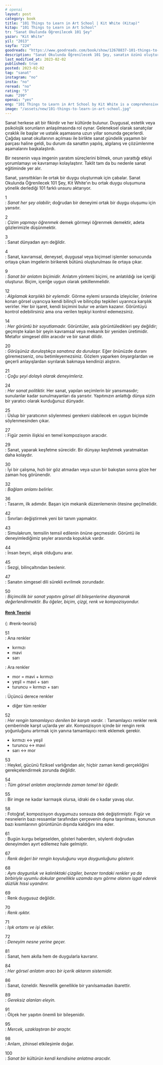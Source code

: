 ```yaml
---
# openai
layout: post
category: book
title: "101 Things to Learn in Art School | Kit White (Kitap)"
kitap: "101 Things to Learn in Art School"
tr: "Sanat Okulunda Öğrenilecek 101 Şey"
yazar: "Kit White"
yil: "2013"
sayfa: "224"
goodreads: "https://www.goodreads.com/book/show/12678837-101-things-to-learn-in-art-school"
description: "Sanat Okulunda Öğrenilecek 101 Şey, sanatın özünü oluşturan detayları ve yansıttığı ortak duyguyu anlatıyor."
last_modified_at: 2023-02-02
published: true
posted: 2023-02-02
tag: "sanat"
instagram: "no"
insta: "no"
reread: "no"
rating: "5"
num: "299"
openai: "yes"
eng: "101 Things to Learn in Art School by Kit White is a comprehensive guide to the fundamental principles of art and design. The book is organized into short lessons or tips that cover a wide range of art-related themes, from fundamental compositional ideas and color theory to more intricate topics like conceptual art and critical theory."
image: "/assets/new/101-things-to-learn-in-art-school.jpg"
---
```


Sanat herkese ait bir fikirdir ve her kültürde bulunur. Duygusal, estetik veya psikolojik sorunların anlaşılmasında rol oynar. Geleneksel olarak sanatçılar çıraklık ile başlar ve ustalık aşamasına uzun yıllar sonunda geçerlerdi. Çağdaş sanat okullarının açılması ile birlikte sanat gündelik yaşamın bir parçası haline geldi, bu durum da sanattın yapılış, algılanış ve çözümlenme aşamalarını başkalaştırdı. 

Bir nesnenin vaya imgenin yaratım süreçlerini bilmek, onun yarattığı etkiyi yorumlamayı ve kavramayı kolaylaştırır. Taklit tam da bu nedenle sanat eğitiminde yer alır. 

Sanat, yansıttıkları ile ortak bir duygu oluşturmak için çabalar. Sanat Okulunda Öğrenilecek 101 Şey, Kit White'ın bu ortak duygu oluşumuna yönelik derlediği 101 farklı unsuru aktarıyor.

1  
: _Sanat her şey olabilir_; doğrudan bir deneyimi ortak bir duygu oluşumu için yansıtır. 

2  
: _Çizim yapmayı öğrenmek_ demek görmeyi öğrenmek demektir, adeta gözlerimizle düşünmektir.

3  
: Sanat dünyadan ayrı değildir.

4  
: Sanat, kavramsal, deneysel, duygusal veya biçimsel işlemler sonucunda ortaya çıkan imgelerin birikerek bütünü oluşturulması ile ortaya çıkar.

9  
: _Sanat bir anlatım biçimidir._ Anlatım yöntemi biçimi, ne anlatıldığı ise içeriği oluşturur. Biçim, içeriğe uygun olarak şekillenmelidir. 

12  
: _Algılamak karşılıklı bir eylemdir._ Görme eylemi sırasında izleyiciler, önlerine konan görsel uyarıcıya kendi bilinçli ve bilinçdışı tepkileri uyarınca karşılık verirler. Her bir işaret, kendi biçimini bulur ve anlam kazanır. Görüntüyü kontrol edebilirsiniz ama ona verilen tepkiyi kontrol edemezsiniz. 

14  
: _Her görüntü bir soyutlamadır._ Görüntüler, asla görüntüledikleri şey değildir; geçmişte kalan bir şeyin kavramsal veya mekanik bir yeniden üretimidir. Metafor simgesel dilin aracıdır ve bir sanat dilidir. 

20  
: _Görüşünüz durulaştıkça sanatınız da durulaşır._ Eğer önünüzde duranı göremezseniz, onu betimleyemezsiniz. Gözlem yaparken önyargılardan ve geçerli anlayışlardan sıyrılarak bakmaya kendinizi alıştırın. 

21  
: _Çoğu şeyi dolaylı olarak deneyimleriz._ 

24  
: _Her sanat politiktir._ Her sanat, yapılan seçimlerin bir yansımasıdır; sunulanlar kadar sunulmayanları da yansıtır. Yapıtınızın anlattığı dünya sizin bir yaratıcı olarak kurduğunuz dünyadır. 

25  
: Üslup bir yaratıcının söylenmesi gerekeni olabilecek en uygun biçimde söylenmesinden çıkar.

27  
: Figür zemin ilişkisi en temel kompozisyon aracıdır. 

29  
: Sanat, yaparak keşfetme sürecidir. Bir dünyayı keşfetmek yaratmaktan daha kolaydır.

30  
: İyi bir çalışma, hızlı bir göz atmadan veya uzun bir bakıştan sonra göze her zaman hoş görünendir.

32  
: _Bağlam anlamı belirler._

36  
: Tasarım, ilk adımdır. Başarı için mekanik düzenlemenin ötesine geçilmelidir.

42  
: Sınırları değiştirmek yeni bir tanım yapmaktır.

43  
: Simulakrum, temsilin temsil edilenin önüne geçmesidir. Görüntü ile deneyimlediğimiz şeyler arasında kopukluk vardır.

44  
: İnsan beyni, alışık olduğunu arar. 

45  
: Sezgi, bilinçaltından beslenir.

47  
: Sanatın simgesel dili sürekli evrilmek zorundadır. 

50  
: _Biçimcilik bir sanat yapıtını görsel dil bileşenlerine dayanarak değerlendirmektir. Bu öğeler, biçim, çizgi, renk ve kompozisyondur._

#### [Renk Teorisi](#renk-teorisi)
{: #renk-teorisi}

51  
: Ana renkler  
- kırmızı
- mavi
- sarı

: Ara renkler  
- mor = mavi + kırmızı
- yeşil = mavi + sarı
- turuncu = kırmızı + sarı

: Üçüncü derece renkler
- diğer tüm renkler

52  
: _Her rengin tamamlayıcı denilen bir karşıtı vardır._
: Tamamlayıcı renkler renk çemberinde karşıt uçlarda yer alır. Kompozisyon içinde bir rengin renk yoğunluğunu artırmak için yanına tamamlayıcı renk eklemek gerekir.
- kırmızı ↔ yeşil
- turuncu ↔ mavi
- sarı ↔ mor

53  
: Heykel, gücünü fiziksel varlığından alır, hiçbir zaman kendi gerçekliğini gerekçelendirmek zorunda değildir.

54  
: _Tüm görsel anlatım araçlarında zaman temel bir öğedir._

55  
: Bir imge ne kadar karmaşık olursa, idraki de o kadar yavaş olur. 

58  
: Fotoğraf, kompozisyon duygumuzu sonsuza dek değiştirmiştir. Figür ve nesnelerin bazı ressamlar tarafından çerçevenin dışına taşırılması, konunun bazı kısımlarının görüntünün dışında kaldığını ima eder. 

61  
: Bugün kurgu belgeselden, gösteri haberden, söylenti doğrudan deneyimden ayırt edilemez hale gelmiştir. 

67  
: _Renk değeri bir rengin koyuluğunu veya doygunluğunu gösterir._

68  
: _Aynı doygunluk ve kalınlıktaki çizgiler, benzer tondaki renkler ya da birbiriyle uyumlu dokular genellikle uzamda aynı görme alanını işgal ederek düzlük hissi uyandırır._

69  
: Renk duygusuz değildir.

70  
: _Renk ışıktır._

71  
: _Işık ortamı ve işi etkiler._

72  
: _Deneyim nesne yerine geçer._

81  
: Sanat, hem akılla hem de duygularla kavranır.

84  
: _Her görsel anlatım aracı bir içerik aktarım sistemidir._

86  
: Sanat, özneldir. Nesnellik genellikle bir yanılsamadan ibarettir.

89  
: _Gereksiz alanları eleyin._

91  
: Ölçek her yapıtın önemli bir bileşenidir.

95  
: _Mercek, uzaklaştıran bir araçtır._

98  
: Anlam, zihinsel etkileşimle doğar. 

100  
: _Sanat bir kültürün kendi kendisine anlatma aracıdır._

